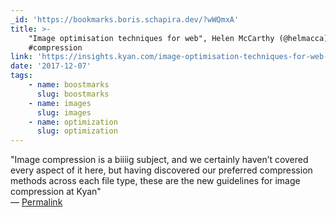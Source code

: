 ```yaml
---
_id: 'https://bookmarks.boris.schapira.dev/?wWQmxA'
title: >-
    "Image optimisation techniques for web", Helen McCarthy (@helmacca) #image
    #compression
link: 'https://insights.kyan.com/image-optimisation-techniques-for-web-49f820b227a1'
date: '2017-12-07'
tags:
    - name: boostmarks
      slug: boostmarks
    - name: images
      slug: images
    - name: optimization
      slug: optimization
---
```


&quot;Image compression is a biiiig subject, and we certainly haven’t covered
every aspect of it here, but having discovered our preferred compression methods
across each file type, these are the new guidelines for image compression at
Kyan&quot; <br>&#8212;
<a href="https://bookmarks.boris.schapira.dev/?wWQmxA" title="Permalink">Permalink</a>

